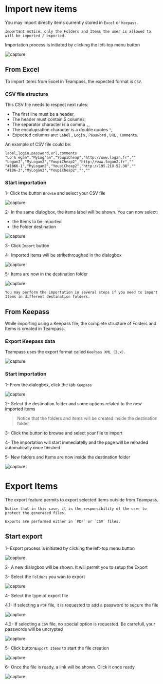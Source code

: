 
# Import new items

You may import directly items currently stored in `Excel` or `Keepass`.

	Important notice: only the Folders and Items the user is allowed to will be imported / exported.

Importation process is initiated by clicking the left-top menu button

![capture](../img/impexp-1.png)

## From Excel

To import Items from Excel in Teampass, the expected format is `CSV`. 

### CSV file structure

This CSV file needs to respect next rules:

* The first line must be a header,
* The header must contain 5 columns,
* The separator character is a comma `,`,
* The encalupsation character is a double quotes `"`,
* Expected columns are: `Label` , `Login` , `Password` , `URL` , `Comments`.

An example of CSV file could be:
```
label,login,password,url,comments
"Lo'&`égan","MyLog'an","YoupiCheap","http://www.logan.fr",""
"Logan2","MyLogan2","YoupiCheap2","http://www.logan2.fr",""
"#1866-1","MyLogan2","YoupiCheap2","http://195.218.52.38",""
"#186-2","MyLogan2","YoupiCheap2","",""
```

### Start importation

1- Click the button `Browse` and select your CSV file

![capture](../img/impexp-2.png)

2- In the same dialogbox, the items label will be shown. You can now select:

* the Items to be imported
* the Folder destination

![capture](../img/impexp-3.png)

3- Click `Import` button

4- Imported Items will be strikethroughed in the dialogbox

![capture](../img/impexp-4.png)

5- Items are now in the destination folder

![capture](../img/impexp-5.png)


	You may perform the importation in several steps if you need to import Items in different destination folders.

## From Keepass

While importing using a Keepass file, the complete structure of Folders and Items is created in Teampass.

### Export Keepass data

Teampass uses the export format called `KeePass XML (2.x)`.

![capture](../img/impexp-7.png)

### Start importation

1- From the dialogbox, click the tab `Keepass`

![capture](../img/impexp-6.png)

2- Select the destination folder and some options related to the new imported items

> Notice that the folders and items will be created inside the destination folder

3- Click the button to browse and select your file to import

4- The importation will start immediatelly and the page will be reloaded automatically once finished

5- New folders and Items are now inside the destination folder

![capture](../img/impexp-8.png)


# Export Items

The export feature permits to export selected Items outside from Teampass.

	Notice that in this case, it is the responsibility of the user to protect the generated files.
    
    Exports are performed either in `PDF` or `CSV` files.
    

## Start export

1- Export process is initiated by clicking the left-top menu button

![capture](../img/impexp-9.png)

2- A new dialogbox will be shown. It will permit you to setup the Export

3- Select the `Folders` you wan to export

![capture](../img/impexp-10.png)

4- Select the type of export file

4.1- If selecting a `PDF` file, it is requested to add a password to secure the file

![capture](../img/impexp-11.png)

4.2- If selecting a `CSV` file, no special option is requested. Be carrefull, your passwords will be uncrypted

![capture](../img/impexp-12.png)

5- Click button`Export Items` to start the file creation

![capture](../img/impexp-13.png)

6- Once the file is ready, a link will be shown. Click it once ready

![capture](../img/impexp-14.png)
